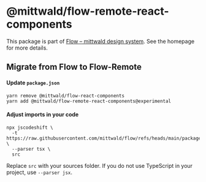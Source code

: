 # @mittwald/flow-remote-react-components

This package is part of
[Flow – mittwald design system](https://mittwald.github.io/flow/). See the
homepage for more details.

## Migrate from Flow to Flow-Remote

#### Update `package.json`

```shell
yarn remove @mittwald/flow-react-components
yarn add @mittwald/flow-remote-react-components@experimental
```

#### Adjust imports in your code

```shell
npx jscodeshift \
  -t https://raw.githubusercontent.com/mittwald/flow/refs/heads/main/packages/codemods/src/transforms/flowRemote.ts \
  --parser tsx \
  src
```

Replace `src` with your sources folder. If you do not use TypeScript in your
project, use `--parser jsx`.
